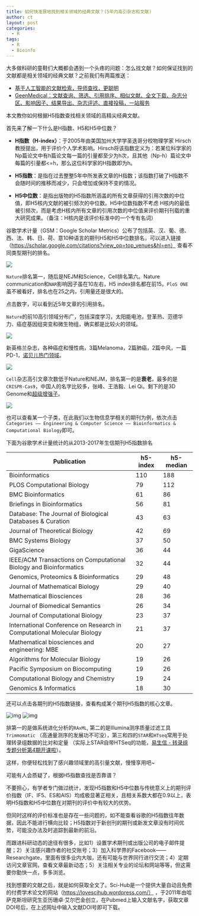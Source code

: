 ```yaml
---
title: 如何快准狠地找到相关领域的经典文献？(5年内高引杂志和文献)
author: ct
layout: post
categories:
  - R
tags:
  - R
  - Bioinfo
---
```


大多做科研的童鞋们大概都会遇到一个头疼的问题：怎么找文献？如何保证找到的文献都是相关领域的经典文献？之前我们有两篇推送：

* [基于人工智能的文献检索，导师查找，更聪明](http://mp.weixin.qq.com/s/ikU0mVyX6BQNgljD1jCrRA)
* [GeenMedical：文献查询、筛选、引用排序、相似文献、全文下载、杂志分区、影响因子、结果导出、杂志评述、直接投稿，一站服务](http://mp.weixin.qq.com/s/hc8g64aHN7qv8YhVfrsuvQ)

本文教你如何根据H5指数查找相关领域的高精尖经典文献。

首先来了解一下什么是H指数、H5和H5中位数？

* **H指数（H-index）**：于2005年由美国加州大学学圣迭哥分校物理学家 Hirsch 教授提出，用于评价个人学术影响。Hirsch将该指数定义为：若某位科学家的Np篇论文中有h篇论文每一篇的引量都至少为h次，且其他（Np-h）篇论文中每篇的引量都<=h，那么这位科学家的H指数即为h。

* **H5指数**：是指在过去整整5年中所发表文章的H指数；该指数打破了H指数不会随时间的推移而减少，只会增加或保持不变的情况。

* **H5中位数**：是指出版物的H5指数所涵盖的所有文章获得的引用次数的中位值，即H5核内文献的被引频次的中位数。H5中位数指数不考虑 H核内的最低被引频次，而是考虑H核内所有文章的引用次数的中位值来评价期刊刊载的重大研究成果。（备注：H核内是该评价标准中的一个专有名词） 

谷歌学术计量（GSM：Google Scholar Metrics）公布了包括英、汉、葡、德、西、法、韩、日、荷、意10种语言的期刊H5和H5中位数排名，可以进入链接（https://scholar.google.com/citations?view_op=top_venues&hl=en） 查看不同类型期刊的排名。

![](http://www.ehbio.com/ehbio_resource/all_journal_h5.png)

`Nature`排名第一，随后是NEJM和Science，Cell排名第六。Nature communication和`NAR`影响因子虽在10左右，H5 index排名都在前15。`PloS ONE`虽不被看好，排名也在25之内，引用量还是很大的。

点击数字，可以看到近5年文章的引用排名。

`Nature`的前10高引领域分布广，包括深度学习，太阳能电池，登革热、范德华力、癌症基因组突变和微生物组，确实都是比较火的领域。

![](http://www.ehbio.com/ehbio_resource/Nature_h5.png)

新英格兰杂志，各种癌症和慢性病，3篇Melanoma，2篇肺癌，2篇中风，一篇PD-1，[诺贝儿热门领域](https://mp.weixin.qq.com/s/MjmfuKAlNvG8Z2vkxe2ouw)。

![](http://www.ehbio.com/ehbio_resource/NEJM_h5.png)

`Cell`杂志高引文章次数低于Nature和NEJM，排名第一的是**衰老**，最多的是`CRISPR-Cas9`，中国人的名字比较多，张峰、王浩毅、Lei Qi。剩下的是3D Genome和[超级增强子](https://mp.weixin.qq.com/s/2wSNDuz9CtC1ym1QvWHcPg)。

![](http://www.ehbio.com/ehbio_resource/Cell_h5.png)

也可以查看某一个子类，在此我们以生物信息学相关的期刊为例，依次点击`Categories —— Engineering & Computer Science —— Bioinformatics & Computational Biology`即可。

下面为谷歌学术计量统计的从2013-2017年生信期刊H5指数排名

Publication | h5-index | h5-median 
---|---|-
Bioinformatics |	110	| 188
PLOS Computational Biology |	79	| 112
BMC Bioinformatics	| 61	| 86
Briefings in Bioinformatics	| 56	| 81
Database: The Journal of Biological Databases & Curation	| 43	| 63
Journal of Theoretical Biology	| 42	| 69
BMC Systems Biology	| 37	| 50
GigaScience	| 36	| 44
IEEE/ACM Transactions on Computational Biology and Bioinformatics	| 32	| 44
Genomics, Proteomics & Bioinformatics	| 29	| 48
Journal of Mathematical Biology	| 29	| 40
Mathematical Biosciences	| 28	| 36
Journal of Biomedical Semantics	| 26	| 34
Journal of Computational Biology	| 23	| 37
International Conference on Research in Computational Molecular Biology	| 21	| 37
Mathematical biosciences and engineering: MBE	| 20	| 27
Algorithms for Molecular Biology	| 19	| 26
Pacific Symposium on Biocomputing	| 19 | 26
Computational Biology and Chemistry	| 19	| 24
Genomics & Informatics	| 18	| 30

还可以点击各期刊的H5指数链接，查看构成某个期刊H5指数的核心文章。

![img](http://www.ehbio.com/ehbio_resource/H5_index.png)
![img](http://www.ehbio.com/ehbio_resource/H5_indexPaper.png)

排第一的是做系统进化分析的`RAxML`, 第二的是Illumina测序质量过滤工具`Trimmomatic` （高通量测序的发展功不可没），第三和四的`STAR`和`HTseq`常用于处理转录组数据的比对和定量 （实际上STAR自带HTSeq的功能，[易生信 - 转录组专题分析第4期开课啦](https://mp.weixin.qq.com/s/Qv0UR5YHp7oBN5ObbNVznw)）。



这样，你便轻松找到了感兴趣领域里的高引量文献，慢慢享用吧~

可能有人会质疑了，根据H5指数查找是否靠谱？

不要担心，有学者专门做过统计，发现H5指数和H5中位数与传统意义上的期刊评价指数（IF、IF5、ES和AIS）均成极显著正相关，且相关系数大都在0.9以上，表明H5指数和H5中位数在对期刊的评价中有较大的优势。

但同时这样的评价标准也是存在一些问题的，如不能查看谷歌的H5指数往年数据，因此不能进行横向比较；H5指数对于新创刊的期刊或新发文章没有时间优势，可能没办法及时追踪到最新的前沿。

而跟进科研动态的途径有很多，比如1）设置学术期刊或出版公司的电子邮件提醒；2）关注感兴趣作者的社交账号；3）加入科学界的Facebook——Researchgate，里面有很多业内大咖，还有可能与世界同行进行交流；4）定期访问文章官网，查看文章最新动态；5）关注相关专业的论坛和网站等等，但这需要你勤快一点，多多浏览。

找到想要的文献之后，就是如何获取全文了。Sci-Hub是一个提供大量自动且免费的付费学术论文的网站（https://lovescihub.wordpress.com/） ，于2011年由哈萨克斯坦研究生亚历珊卓·艾尔巴金创立，在Pubmed上输入文献名字，获取文章DOI号后，在上述网址中输入文献DOI号即可下载。


